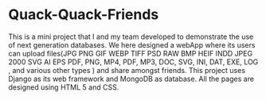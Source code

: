 # Quack-Quack-Friends
This is a mini project that I and my team developed to demonstrate the use of next generation databases.
We here designed a webApp where its users can upload files(JPG PNG GIF WEBP TIFF PSD RAW BMP HEIF INDD JPEG 2000 SVG AI EPS PDF, PNG, MP4, PDF, MP3, DOC, SVG, INI, DAT, EXE, LOG , and various other types )
and share amongst friends. 
This project uses Django as its web framework and MongoDB as database. All the pages are designed using HTML 5 and CSS.
